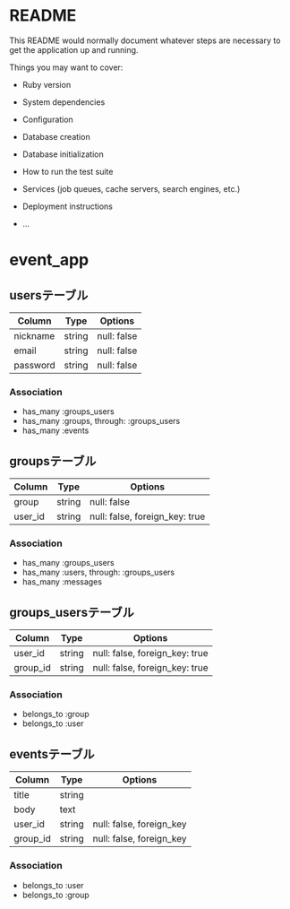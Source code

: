 # README

This README would normally document whatever steps are necessary to get the
application up and running.

Things you may want to cover:

* Ruby version

* System dependencies

* Configuration

* Database creation

* Database initialization

* How to run the test suite

* Services (job queues, cache servers, search engines, etc.)

* Deployment instructions

* ...
# event_app

## usersテーブル
|Column  |Type   |Options    |
|--------|-------|-----------|
|nickname|string |null: false|
|email   |string |null: false|
|password|string |null: false|
### Association
- has_many :groups_users
- has_many :groups, through:  :groups_users
- has_many :events


## groupsテーブル
|Column |Type  |Options    |
|-------|------|-----------|
|group  |string|null: false|
|user_id|string|null: false, foreign_key: true|
### Association
- has_many :groups_users
- has_many :users, through:  :groups_users
- has_many :messages


## groups_usersテーブル
|Column  |Type  |Options                       |
|--------|------|------------------------------|
|user_id |string|null: false, foreign_key: true|
|group_id|string|null: false, foreign_key: true|
### Association
- belongs_to :group
- belongs_to :user


## eventsテーブル
|Column  |Type  |Options                 |
|--------|------|------------------------|
|title   |string|                        |
|body    |text  |                        |
|user_id |string|null: false, foreign_key|
|group_id|string|null: false, foreign_key|
### Association
- belongs_to :user
- belongs_to :group